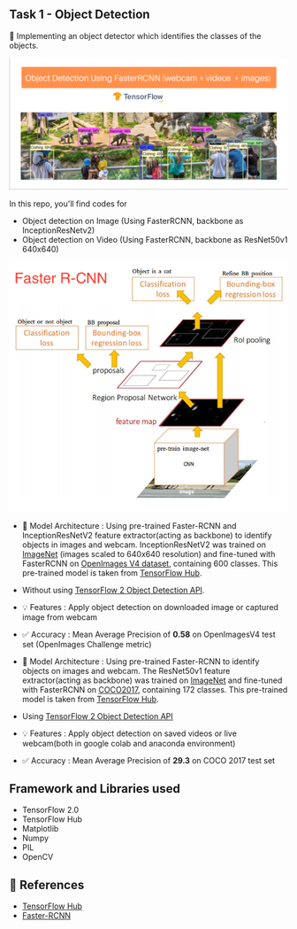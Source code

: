 ## Task 1 - Object Detection
:dart: Implementing an object detector which identifies the classes of the objects.

<img src="https://raw.githubusercontent.com/rahulrai-sudo/object-detection/main/assets/Task1.png"/>

In this repo, you'll find codes for 
- Object detection on Image (Using FasterRCNN, backbone as  InceptionResNetv2)
- Object detection on Video (Using FasterRCNN, backbone as ResNet50v1 640x640)

<img src = "https://raw.githubusercontent.com/rahulrai-sudo/object-detection/main/assets/faster-rcnn.png"/>


- :rocket: Model Architecture : Using pre-trained Faster-RCNN and InceptionResNetV2 feature extractor(acting as backbone) to identify objects in images and webcam. InceptionResNetV2 was trained on [ImageNet](http://image-net.org/) (images scaled to 640x640 resolution) and fine-tuned with FasterRCNN on [OpenImages V4 dataset](https://storage.googleapis.com/openimages/web/index.html), containing 600 classes.
This pre-trained model is taken from [TensorFlow Hub](https://www.tensorflow.org/hub).
- Without using [TensorFlow 2 Object Detection API](https://github.com/tensorflow/models/blob/master/research/object_detection/g3doc/tf2.md).
- :bulb: Features : Apply object detection on downloaded image or captured image from webcam
- ✅ Accuracy : Mean Average Precision of **0.58** on OpenImagesV4 test set (OpenImages Challenge metric)



- :rocket: Model Architecture : Using pre-trained Faster-RCNN to identify objects on images and webcam. The ResNet50v1 feature extractor(acting as backbone) was trained on [ImageNet](http://image-net.org/) and fine-tuned with FasterRCNN on [COCO2017](https://cocodataset.org/#home), containing 172 classes. This pre-trained model is taken from [TensorFlow Hub](https://www.tensorflow.org/hub).
- Using [TensorFlow 2 Object Detection API](https://github.com/tensorflow/models/blob/master/research/object_detection/g3doc/tf2.md)
- :bulb: Features : Apply object detection on saved videos or live webcam(both in google colab and anaconda environment)
- ✅ Accuracy : Mean Average Precision of **29.3** on COCO 2017 test set




##  Framework and Libraries used 
- TensorFlow 2.0
- TensorFlow Hub
- Matplotlib
- Numpy
- PIL
- OpenCV

## :bookmark: References
- [TensorFlow Hub](https://www.tensorflow.org/hub)
- [Faster-RCNN](https://arxiv.org/abs/1506.01497)

